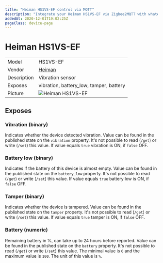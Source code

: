 ```yaml
---
title: "Heiman HS1VS-EF control via MQTT"
description: "Integrate your Heiman HS1VS-EF via Zigbee2MQTT with whatever smart home infrastructure you are using without the vendor's bridge or gateway."
addedAt: 2020-12-01T19:02:25Z
pageClass: device-page
---
```


<!-- !!!! -->
<!-- ATTENTION: This file is auto-generated through docgen! -->
<!-- You can only edit the "Notes"-Section between the two comment lines "Notes BEGIN" and "Notes END". -->
<!-- Do not use h1 or h2 heading within "## Notes"-Section. -->
<!-- !!!! -->

# Heiman HS1VS-EF

|     |     |
|-----|-----|
| Model | HS1VS-EF  |
| Vendor  | [Heiman](/supported-devices/#v=Heiman)  |
| Description | Vibration sensor |
| Exposes | vibration, battery_low, tamper, battery |
| Picture | ![Heiman HS1VS-EF](https://www.zigbee2mqtt.io/images/devices/HS1VS-EF.png) |


<!-- Notes BEGIN: You can edit here. Add "## Notes" headline if not already present. -->


<!-- Notes END: Do not edit below this line -->




## Exposes

### Vibration (binary)
Indicates whether the device detected vibration.
Value can be found in the published state on the `vibration` property.
It's not possible to read (`/get`) or write (`/set`) this value.
If value equals `true` vibration is ON, if `false` OFF.

### Battery low (binary)
Indicates if the battery of this device is almost empty.
Value can be found in the published state on the `battery_low` property.
It's not possible to read (`/get`) or write (`/set`) this value.
If value equals `true` battery low is ON, if `false` OFF.

### Tamper (binary)
Indicates whether the device is tampered.
Value can be found in the published state on the `tamper` property.
It's not possible to read (`/get`) or write (`/set`) this value.
If value equals `true` tamper is ON, if `false` OFF.

### Battery (numeric)
Remaining battery in %, can take up to 24 hours before reported.
Value can be found in the published state on the `battery` property.
It's not possible to read (`/get`) or write (`/set`) this value.
The minimal value is `0` and the maximum value is `100`.
The unit of this value is `%`.

